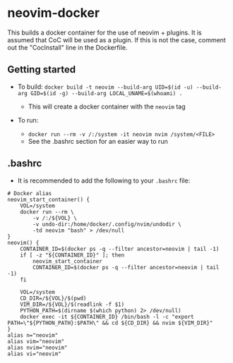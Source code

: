 # neovim-docker

This builds a docker container for the use of neovim + plugins. It is assumed that CoC will be used as a plugin. If this is not the case, comment out the "CocInstall" line in the Dockerfile.

## Getting started

* To build: `docker build -t neovim --build-arg UID=$(id -u) --build-arg GID=$(id -g) --build-arg LOCAL_UNAME=$(whoami) .`
    * This will create a docker container with the `neovim` tag

* To run:
    *  `docker run --rm -v /:/system -it neovim nvim /system/<FILE>`
    * See the .bashrc section for an easier way to run

## .bashrc

* It is recommended to add the following to your `.bashrc` file:

```
# Docker alias
neovim_start_container() {
    VOL=/system
    docker run --rm \
        -v /:/${VOL} \
        -v undo-dir:/home/docker/.config/nvim/undodir \
        -td neovim "bash" > /dev/null
}
neovim() {
    CONTAINER_ID=$(docker ps -q --filter ancestor=neovim | tail -1)
    if [ -z "${CONTAINER_ID}" ]; then
        neovim_start_container
        CONTAINER_ID=$(docker ps -q --filter ancestor=neovim | tail -1)
    fi

    VOL=/system
    CD_DIR=/${VOL}/$(pwd)
    VIM_DIR=/${VOL}/$(readlink -f $1)
    PYTHON_PATH=$(dirname $(which python) 2> /dev/null)
    docker exec -it ${CONTAINER_ID} /bin/bash -l -c "export PATH=\"${PYTHON_PATH}:$PATH\" && cd ${CD_DIR} && nvim ${VIM_DIR}"
}
alias n="neovim"
alias vim="neovim"
alias nvim="neovim"
alias vi="neovim"
```
